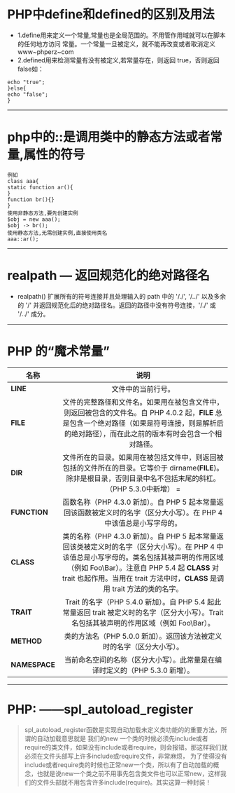 # PHP中define和defined的区别及用法

* 1.define用来定义一个常量,常量也是全局范围的。不用管作用域就可以在脚本的任何地方访问
常量。一个常量一旦被定义，就不能再改变或者取消定义 www~phperz~com
* 2.defined用来检测常量有没有被定义,若常量存在，则返回 true，否则返回 false如：
```if(defined("website")){
echo "true";
}else{
echo "false";
}
```

---
# php中的::是调用类中的静态方法或者常量,属性的符号
```
例如
class aaa{
static function ar(){
}
function br(){}
}
使用非静态方法,要先创建实例
$obj = new aaa();
$obj -> br();
使用静态方法,无需创建实例,直接使用类名
aaa::ar();
```
---
# realpath — 返回规范化的绝对路径名

* realpath() 扩展所有的符号连接并且处理输入的 path 中的 '/./', '/../' 以及多余的 '/' 并返回规范化后的绝对路径名。返回的路径中没有符号连接，'/./' 或 '/../' 成分。

---  
# PHP 的“魔术常量”

名称 | 说明
--|:--:
__LINE__ | 文件中的当前行号。
__FILE__ | 文件的完整路径和文件名。如果用在被包含文件中，则返回被包含的文件名。自 PHP 4.0.2 起，__FILE__ 总是包含一个绝对路径（如果是符号连接，则是解析后的绝对路径），而在此之前的版本有时会包含一个相对路径。
__DIR__ | 文件所在的目录。如果用在被包括文件中，则返回被包括的文件所在的目录。它等价于 dirname(__FILE__)。除非是根目录，否则目录中名不包括末尾的斜杠。（PHP 5.3.0中新增） =
__FUNCTION__ | 函数名称（PHP 4.3.0 新加）。自 PHP 5 起本常量返回该函数被定义时的名字（区分大小写）。在 PHP 4 中该值总是小写字母的。
__CLASS__ | 类的名称（PHP 4.3.0 新加）。自 PHP 5 起本常量返回该类被定义时的名字（区分大小写）。在 PHP 4 中该值总是小写字母的。类名包括其被声明的作用区域（例如 Foo\Bar）。注意自 PHP 5.4 起 __CLASS__ 对 trait 也起作用。当用在 trait 方法中时，__CLASS__ 是调用 trait 方法的类的名字。
__TRAIT__ | Trait 的名字（PHP 5.4.0 新加）。自 PHP 5.4 起此常量返回 trait 被定义时的名字（区分大小写）。Trait 名包括其被声明的作用区域（例如 Foo\Bar）。
__METHOD__ | 类的方法名（PHP 5.0.0 新加）。返回该方法被定义时的名字（区分大小写）。
__NAMESPACE__ | 当前命名空间的名称（区分大小写）。此常量是在编译时定义的（PHP 5.3.0 新增）。

--- 

# PHP: ——spl_autoload_register

> spl_autoload_register函数是实现自动加载未定义类功能的的重要方法，所谓的自动加载意思就是 我们的new 一个类的时候必须先include或者require的类文件，如果没有include或者require，则会报错。那这样我们就必须在文件头部写上许多include或require文件，非常麻烦，
为了使得没有include或者require类的时候也正常new一个类，所以有了自动加载的概念，也就是说new一个类之前不用事先包含类文件也可以正常new，这样我们的文件头部就不用包含许多include(require)。其实这算一种封装！